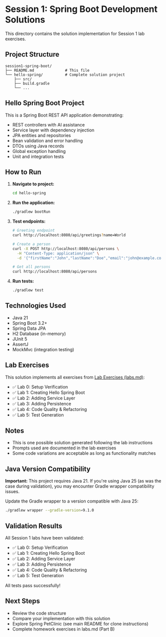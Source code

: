 # Session 1: Spring Boot Development Solutions

This directory contains the solution implementation for Session 1 lab exercises.

## Project Structure

```
session1-spring-boot/
├── README.md              # This file
└── hello-spring/          # Complete solution project
    ├── src/
    ├── build.gradle
    └── ...
```

## Hello Spring Boot Project

This is a Spring Boot REST API application demonstrating:
- REST controllers with AI assistance
- Service layer with dependency injection
- JPA entities and repositories
- Bean validation and error handling
- DTOs using Java records
- Global exception handling
- Unit and integration tests

## How to Run

1. **Navigate to project:**
   ```bash
   cd hello-spring
   ```

2. **Run the application:**
   ```bash
   ./gradlew bootRun
   ```

3. **Test endpoints:**
   ```bash
   # Greeting endpoint
   curl http://localhost:8080/api/greetings?name=World
   
   # Create a person
   curl -X POST http://localhost:8080/api/persons \
     -H "Content-Type: application/json" \
     -d '{"firstName":"John","lastName":"Doe","email":"john@example.com"}'
   
   # Get all persons
   curl http://localhost:8080/api/persons
   ```

4. **Run tests:**
   ```bash
   ./gradlew test
   ```

## Technologies Used

- Java 21
- Spring Boot 3.2+
- Spring Data JPA
- H2 Database (in-memory)
- JUnit 5
- AssertJ
- MockMvc (integration testing)

## Lab Exercises

This solution implements all exercises from [Lab Exercises (labs.md)](../labs.md):

- ✅ Lab 0: Setup Verification
- ✅ Lab 1: Creating Hello Spring Boot
- ✅ Lab 2: Adding Service Layer
- ✅ Lab 3: Adding Persistence
- ✅ Lab 4: Code Quality & Refactoring
- ✅ Lab 5: Test Generation

## Notes

- This is one possible solution generated following the lab instructions
- Prompts used are documented in the lab exercises
- Some code variations are acceptable as long as functionality matches

## Java Version Compatibility

**Important:** This project requires Java 21. If you're using Java 25 (as was the case during validation), you may encounter Gradle wrapper compatibility issues.

Update the Gradle wrapper to a version compatible with Java 25:
   ```bash
   ./gradlew wrapper --gradle-version=9.1.0
   ```

## Validation Results

All Session 1 labs have been validated:
- ✅ Lab 0: Setup Verification
- ✅ Lab 1: Creating Hello Spring Boot  
- ✅ Lab 2: Adding Service Layer
- ✅ Lab 3: Adding Persistence
- ✅ Lab 4: Code Quality & Refactoring
- ✅ Lab 5: Test Generation

All tests pass successfully!

## Next Steps

- Review the code structure
- Compare your implementation with this solution
- Explore Spring PetClinic (see main README for clone instructions)
- Complete homework exercises in labs.md (Part B)

